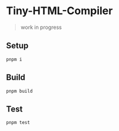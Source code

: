 # Tiny-HTML-Compiler

> work in progress



## Setup

``` shell
pnpm i
```



## Build

``` shell
pnpm build
```



## Test

``` shell
pnpm test
```



